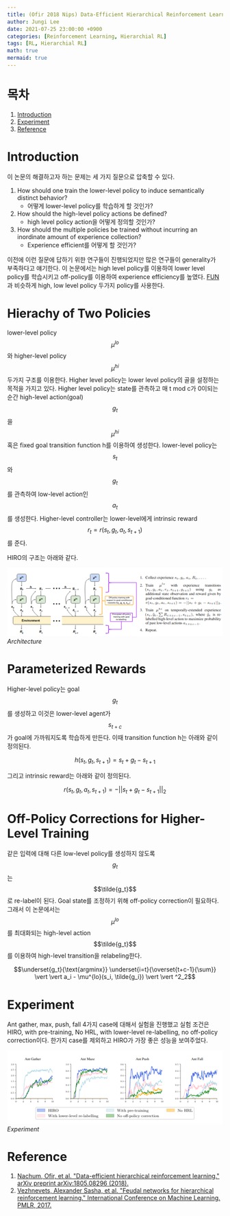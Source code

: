 ```yaml
---
title: (Ofir 2018 Nips) Data-Efficient Hierarchical Reinforcement Learning
author: Jungi Lee
date: 2021-07-25 23:00:00 +0900
categories: [Reinforcement Learning, Hierarchial RL]
tags: [RL, Hierarchial RL]
math: true
mermaid: true
---
```

# 목차 
1. [Introduction](#introduction)  
1. [Experiment](#experiment)  
1. [Reference](#reference)  

# Introduction

이 논문의 해결하고자 하는 문제는 세 가지 질문으로 압축할 수 있다.

1. How should one train the lower-level policy to induce semantically distinct behavior?  
	- 어떻게 lower-level policy를 학습하게 할 것인가?
2. How should the high-level policy actions be defined?
	- high level policy action을 어떻게 정의할 것인가?
3. How should the multiple policies be trained without incurring an inordinate amount of experience collection?
	- Experience efficient를 어떻게 할 것인가?

이전에 이런 질문에 답하기 위한 연구들이 진행되었지만 많은 연구들이 generality가 부족하다고 얘기한다. 이 논문에서는 high level policy를 이용하여 lower level policy를 학습시키고 off-policy를 이용하여 experience efficiency를 높였다. [FUN][FUN]과 비슷하게 high, low level policy 두가지 policy를 사용한다. 


# Hierachy of Two Policies

lower-level policy $$\mu^{lo}$$와 higher-level policy $$\mu^{hi}$$ 두가지 구조를 이용한다. Higher level policy는 lower level policy의 골을 설정하는 목적을 가지고 있다. Higher level policy는 state를 관측하고 매 t mod c가 0이되는 순간  high-level action(goal) $$g_t$$을 $$\mu^{hi}$$ 혹은 fixed goal transition function h를 이용하여 생성한다. lower-level policy는 $$s_t$$와 $$g_t$$를 관측하여 low-level action인 $$a_t$$를 생성한다. Higher-level controller는 lower-level에게 intrinsic reward $$r_t = r(s_t, g_t, a_t, s_{t+1})$$를 준다. 

HIRO의 구조는 아래와 같다.

![archi][archi]
_Architecture_

# Parameterized Rewards

Higher-level policy는 goal $$g_t$$를 생성하고 이것은 lower-level agent가 $$s_{t+c}$$가 goal에 가까워지도록 학습하게 만든다. 이때 transition function h는 아래와 같이 정의된다.

$$h(s_t,g_t,s_{t+1}) = s_t + g_t - s_{t+1}$$

그리고 intrinsic reward는 아래와 같이 정의된다.

$$r(s_t,g_t,a_t,s_{t+1}) = - \vert \vert s_t + g_t - s_{t+1} \vert \vert _2$$

# Off-Policy Corrections for Higher-Level Training

같은 입력에 대해 다른 low-level policy를 생성하지 않도록 $$g_t$$는 $$\tilde{g_t}$$로 re-label이 된다. Goal state를 조정하기 위해 off-policy correction이 필요하다. 그래서 이 논문에서는 $$\mu^{lo}$$를 최대화되는 high-level action $$\tilde{g_t}$$를 이용하여 high-level transition을 relabeling한다.

$$\underset{g_t}{\text{argminx}} \underset{i=t}{\overset{t+c-1}{\sum}} \vert \vert a_i - \mu^{lo}(s_i, \tilde{g_i}) \vert \vert ^2_2$$


# Experiment

Ant gather, max, push, fall 4가지 case에 대해서 실험을 진행했고 실험 조건은 HIRO, with pre-training, No HRL, with lower-level re-labelling, no off-policy correction이다. 한가지 case를 제외하고 HIRO가 가장 좋은 성능을 보여주었다.

![exp][exp]
_Experiment_

# Reference
1. [Nachum, Ofir, et al. "Data-efficient hierarchical reinforcement learning." arXiv preprint arXiv:1805.08296 (2018).][paper]
1. [Vezhnevets, Alexander Sasha, et al. "Feudal networks for hierarchical reinforcement learning." International Conference on Machine Learning. PMLR, 2017.][paper2]  

[paper]: https://arxiv.org/pdf/1805.08296.pdf
[paper2]: http://proceedings.mlr.press/v70/vezhnevets17a/vezhnevets17a.pdf

[FUN]: https://leejungi.github.io/posts/FUN/
[archi]: /assets/img/HRL/HIRO/archi.png
[exp]: /assets/img/HRL/HIRO/exp.png

